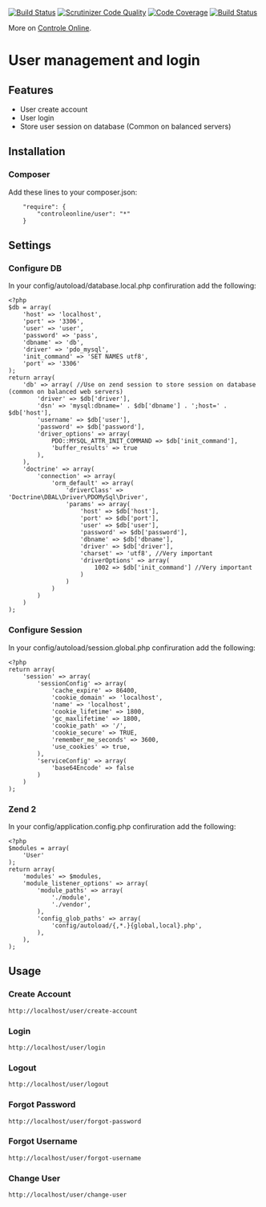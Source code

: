 [![Build Status](https://travis-ci.org/ControleOnline/user.svg)](https://travis-ci.org/ControleOnline/user)
[![Scrutinizer Code Quality](https://scrutinizer-ci.com/g/ControleOnline/user/badges/quality-score.png?b=master)](https://scrutinizer-ci.com/g/ControleOnline/user/)
[![Code Coverage](https://scrutinizer-ci.com/g/ControleOnline/user/badges/coverage.png?b=master)](https://scrutinizer-ci.com/g/ControleOnline/user/)
[![Build Status](https://scrutinizer-ci.com/g/ControleOnline/user/badges/build.png?b=master)](https://scrutinizer-ci.com/g/ControleOnline/user/)

More on [Controle Online](http://controleonline.com "Controle Online").

# User management and login #


## Features ##
* User create account
* User login
* Store user session on database (Common on balanced servers)

## Installation ##
### Composer ###
Add these lines to your composer.json:

```
    "require": {
        "controleonline/user": "*"        
    }
```


## Settings ##

### Configure DB ###
In your config/autoload/database.local.php confiruration add the following:

```
<?php
$db = array(
    'host' => 'localhost',
    'port' => '3306',
    'user' => 'user',
    'password' => 'pass',
    'dbname' => 'db',
    'driver' => 'pdo_mysql',
    'init_command' => 'SET NAMES utf8',
    'port' => '3306'
);
return array(
    'db' => array( //Use on zend session to store session on database (common on balanced web servers)
        'driver' => $db['driver'],
        'dsn' => 'mysql:dbname=' . $db['dbname'] . ';host=' . $db['host'],
        'username' => $db['user'],
        'password' => $db['password'],
        'driver_options' => array(
            PDO::MYSQL_ATTR_INIT_COMMAND => $db['init_command'],
            'buffer_results' => true
        ),
    ),
    'doctrine' => array(
        'connection' => array(
            'orm_default' => array(
                'driverClass' => 'Doctrine\DBAL\Driver\PDOMySql\Driver',
                'params' => array(
                    'host' => $db['host'],
                    'port' => $db['port'],
                    'user' => $db['user'],
                    'password' => $db['password'],
                    'dbname' => $db['dbname'],
                    'driver' => $db['driver'],
                    'charset' => 'utf8', //Very important
                    'driverOptions' => array(
                        1002 => $db['init_command'] //Very important
                    )
                )
            )
        )
    )
);
```
### Configure Session ###
In your config/autoload/session.global.php confiruration add the following:

```
<?php
return array(
    'session' => array(
        'sessionConfig' => array(
            'cache_expire' => 86400,
            'cookie_domain' => 'localhost',
            'name' => 'localhost',
            'cookie_lifetime' => 1800,
            'gc_maxlifetime' => 1800,
            'cookie_path' => '/',
            'cookie_secure' => TRUE,
            'remember_me_seconds' => 3600,
            'use_cookies' => true,
        ),
        'serviceConfig' => array(
            'base64Encode' => false
        )
    )
);
```

### Zend 2 ###
In your config/application.config.php confiruration add the following:

```
<?php
$modules = array(
    'User' 
);
return array(
    'modules' => $modules,
    'module_listener_options' => array(
        'module_paths' => array(
            './module',
            './vendor',
        ),
        'config_glob_paths' => array(
            'config/autoload/{,*.}{global,local}.php',
        ),
    ),
);
```
## Usage ##

### Create Account ###
```
http://localhost/user/create-account
```

### Login ###
```
http://localhost/user/login
```
### Logout ###
```
http://localhost/user/logout
```
### Forgot Password ###
```
http://localhost/user/forgot-password
```
### Forgot Username ###
```
http://localhost/user/forgot-username
```

### Change User ###
```
http://localhost/user/change-user
```